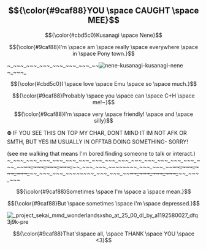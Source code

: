 ## $${\color{#9caf88}YOU \space CAUGHT \space MEE}$$ 

$${\color{#cbd5c0}Kusanagi \space Nene}$$











$${\color{#9caf88}I'm \space am \space really \space everywhere \space in \space Pony town.}$$

~_~_~_~_~_~_~_~_~_~_~_~_~_~_~_~_~_~_~_~_~_![nene-kusanagi-kusanagi-nene](https://github.com/Kusanasgi/Kusanasgi/assets/143155782/0624efed-64fc-4d46-8be5-1f9020db9563)~_~_~_~_

$${\color{#cbd5c0}I \space love \space Emu \space so \space much.}$$ 

$${\color{#9caf88}Probably \space you \space can \space C+H \space me!~}$$ 

  $${\color{#9caf88}I'm \space very \space friendly! \space and \space silly}$$ 
  
  ⛔ IF YOU SEE THIS ON TOP MY CHAR, DONT MIND IT IM NOT AFK OR SMTH, BUT YES IM USUALLY IN OFFTAB DOING SOMETHING- SORRY! 

  (see me walking that means I'm bored finding someone to talk or interact.) 
  *~_~_~_~_~_~_~_~_~_~_~_~_~_~_~_~_~_~_~_~_~_~_~_~_~_~_~_~_~_~_~_~_~_~_~_~_~_~_~_~_~_~_~_~_~_~_~_~_~~_~_~_~_~_~_~_~_~_~_~_~_~~_~_~_~_~_~_~_~_~_~_~_~_~~_~_~_~_~_~_~_~_~_~_~_~_~~_~_~_~_~_~_~_~_~_~_~_~_~~_~_~_~_~_~_~_~_~_~_~_~_~~_~_~_~_~_~_~_~_~_~_~_~_~~_~_~_~_~_~_~_~_~_~_~_~_~~_~_~_~_~_~_~_~_~*

  $${\color{#9caf88}Sometimes \space I'm \space a \space mean.}$$ 

  $${\color{#9caf88}But \space sometimes \space i'm \space depressed.}$$ 


![_project_sekai_mmd_wonderlandsxsho_at_25_00_dl_by_a1192580027_dfq3j9k-pre](https://github.com/Kusanasgi/Kusanasgi/assets/143155782/307820ed-bc8e-41e2-a510-9d7f23c44db2)


$${\color{#9caf88}That's\space all, \space THANK \space YOU \space <3}$$ 
